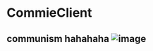 # CommieClient
## communism hahahaha ![image](https://user-images.githubusercontent.com/68202118/120119985-9a1e6000-c192-11eb-9f1e-4713d1fe9a95.png)

